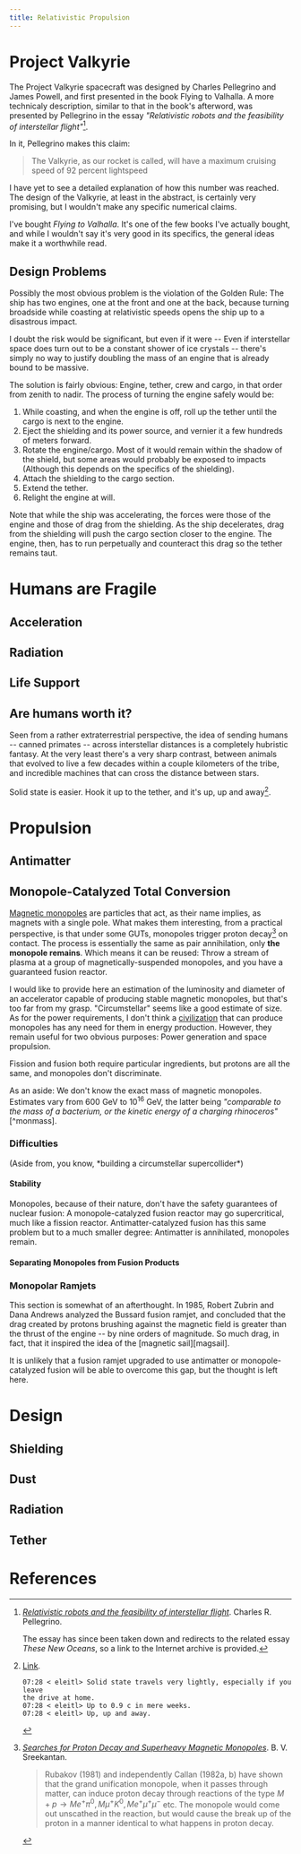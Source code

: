 ```yaml
---
title: Relativistic Propulsion
---
```


# Project Valkyrie

The Project Valkyrie spacecraft was designed by Charles Pellegrino and James
Powell, and first presented in the book Flying to Valhalla. A more technicaly
description, similar to that in the book's afterword, was presented by
Pellegrino in the essay *"Relativistic robots and the feasibility of
interstellar flight"*[^relrob].

In it, Pellegrino makes this claim:

>The Valkyrie, as our rocket is called, will have a maximum cruising speed of 92
>percent lightspeed

I have yet to see a detailed explanation of how this number was reached. The
design of the Valkyrie, at least in the abstract, is certainly very promising,
but I wouldn't make any specific numerical claims.

I've bought *Flying to Valhalla*. It's one of the few books I've actually
bought, and while I wouldn't say it's very good in its specifics, the general
ideas make it a worthwhile read.

## Design Problems

Possibly the most obvious problem is the violation of the Golden Rule: The ship
has two engines, one at the front and one at the back, because turning broadside
while coasting at relativistic speeds opens the ship up to a disastrous impact.

I doubt the risk would be significant, but even if it were -- Even if
interstellar space does turn out to be a constant shower of ice crystals --
there's simply no way to justify doubling the mass of an engine that is already
bound to be massive.

The solution is fairly obvious: Engine, tether, crew and cargo, in that order
from zenith to nadir. The process of turning the engine safely would be:

1. While coasting, and when the engine is off, roll up the tether until the
   cargo is next to the engine.
2. Eject the shielding and its power source, and vernier it a few hundreds of
   meters forward.
3. Rotate the engine/cargo. Most of it would remain within the shadow of the
   shield, but some areas would probably be exposed to impacts (Although this
   depends on the specifics of the shielding).
4. Attach the shielding to the cargo section.
5. Extend the tether.
6. Relight the engine at will.

Note that while the ship was accelerating, the forces were those of the engine
and those of drag from the shielding. As the ship decelerates, drag from the
shielding will push the cargo section closer to the engine. The engine, then,
has to run perpetually and counteract this drag so the tether remains taut.

# Humans are Fragile

## Acceleration

## Radiation

## Life Support

## Are humans worth it?

Seen from a rather extraterrestrial perspective, the idea of sending humans --
canned primates -- across interstellar distances is a completely hubristic
fantasy. At the very least there's a very sharp contrast, between animals that
evolved to live a few decades within a couple kilometers of the tribe, and
incredible machines that can cross the distance between stars.

Solid state is easier. Hook it up to the tether, and it's up, up and
away[^eleitl].

# Propulsion

## Antimatter

## Monopole-Catalyzed Total Conversion

[Magnetic monopoles][mag] are particles that act, as their name implies, as
magnets with a single pole. What makes them interesting, from a practical
perspective, is that under some GUTs, monopoles trigger proton decay[^pdecay] on
contact. The process is essentially the same as pair annihilation, only **the
monopole remains**. Which means it can be reused: Throw a stream of plasma at a
group of magnetically-suspended monopoles, and you have a guaranteed fusion
reactor.

I would like to provide here an estimation of the luminosity and diameter of an
accelerator capable of producing stable magnetic monopoles, but that's too far
from my grasp. "Circumstellar" seems like a good estimate of size.  As for the
power requirements, I don't think a [civilization][kardashev] that can produce
monopoles has any need for them in energy production. However, they remain
useful for two obvious purposes: Power generation and space propulsion.

Fission and fusion both require particular ingredients, but protons are all the
same, and monopoles don't discriminate.

As an aside: We don't know the exact mass of magnetic monopoles. Estimates vary
from $600~\mathrm{GeV}$ to $10^{16}~\mathrm{GeV}$, the latter being *"comparable
to the mass of a bacterium, or the kinetic energy of a charging
rhinoceros"*[^monmass].

### Difficulties

<sidenote>
  (Aside from, you know, *building a circumstellar supercollider*)
</sidenote>
  
#### Stability

Monopoles, because of their nature, don't have the safety guarantees of nuclear
fusion: A monopole-catalyzed fusion reactor may go supercritical, much like a
fission reactor. Antimatter-catalyzed fusion has this same problem but to a much
smaller degree: Antimatter is annihilated, monopoles remain.

#### Separating Monopoles from Fusion Products

### Monopolar Ramjets

This section is somewhat of an afterthought. In 1985, Robert Zubrin and Dana
Andrews analyzed the Bussard fusion ramjet, and concluded that the drag created
by protons brushing against the magnetic field is greater than the thrust of the
engine -- by nine orders of magnitude. So much drag, in fact, that it inspired
the idea of the [magnetic sail][magsail].

It is unlikely that a fusion ramjet upgraded to use antimatter or
monopole-catalyzed fusion will be able to overcome this gap, but the thought is
left here.

# Design

## Shielding

## Dust

## Radiation

## Tether

# References

[^relrob]:
    [*Relativistic robots and the feasibility of interstellar flight*][relrob]. Charles
    R. Pellegrino.

    The essay has since been taken down and redirects to the related essay
    *These New Oceans*, so a link to the Internet archive is provided.

[^pdecay]:
    *[Searches for Proton Decay and Superheavy Magnetic Monopoles][pdecay]*. B. V. Sreekantan.

    >Rubakov (1981) and independently Callan (1982a, b) have shown that the
    grand unification monopole, when it passes through matter, can induce proton
    decay through reactions of the type $M + p \rightarrow Me^+\pi^0, M\mu^+K^0,
    Me^+\mu^+\mu^-$ etc. The monopole would come out unscathed in the reaction,
    but would cause the break up of the proton in a manner identical to what
    happens in proton decay.

[^eleitl]:
    [Link](http://gnusha.org/logs/2013-01-22.log).

    ```
    07:28 < eleitl> Solid state travels very lightly, especially if you leave
    the drive at home.
    07:28 < eleitl> Up to 0.9 c in mere weeks.
    07:28 < eleitl> Up, up and away.
    ```

[mag]: http://en.wikipedia.org/wiki/Magnetic_monopole
[kardashev]: http://en.wikipedia.org/wiki/Kardashev_scale
[relrob]: https://web.archive.org/web/20111116172452/http://www.charlespellegrino.com/propulsion.htm
[pdecay]: http://www.ias.ac.in/jarch/jaa/5/251-271.pdf

